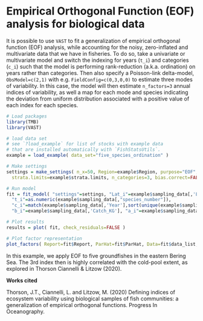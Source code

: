 # Empirical Orthogonal Function (EOF) analysis for biological data

It is possible to use `VAST` to fit a generalization of empirical orthogonal function (EOF) analysis, while accounting for the noisy, zero-inflated and multivariate data that we have in fisheries.  To do so, take a univariate or multivariate model and switch the indexing for years (`t_i`) and categories (`c_i`) such that the model is performing rank-reduction (a.k.a. ordination) on years rather than categories. Then also specify a Poisson-link delta-model, `ObsModel=c(2,1)` with e.g. `FieldConfig=c(0,3,0,0)` to estimate three modes of variability.  In this case, the model will then estimate `n_factors=3` annual indices of variability, as well a map for each mode and species indicating the deviation from uniform distribution associated with a positive value of each index for each species.

```R
# Load packages
library(TMB)
library(VAST)

# load data set
# see `?load_example` for list of stocks with example data
# that are installed automatically with `FishStatsUtils`.
example = load_example( data_set="five_species_ordination" )

# Make settings
settings = make_settings( n_x=50, Region=example$Region, purpose="EOF",
  strata.limits=example$strata.limits, n_categories=3, bias.correct=FALSE ) 

# Run model
fit = fit_model( "settings"=settings, "Lat_i"=example$sampling_data[,'Lat'], "Lon_i"=example$sampling_data[,'Lon'],
  "t_i"=as.numeric(example$sampling_data[,"species_number"]), 
  "c_i"=match(example$sampling_data[,'Year'],sort(unique(example$sampling_data[,'Year'])))-1,
  "b_i"=example$sampling_data[,'Catch_KG'], "a_i"=example$sampling_data[,'AreaSwept_km2'] )

# Plot results
results = plot( fit, check_residuals=FALSE )

# Plot factor representation
plot_factors( Report=fit$Report, ParHat=fit$ParHat, Data=fit$data_list, mapdetails_list=results$map_list )
```

In this example, we apply EOF to five groundfishes in the eastern Bering Sea.  The 3rd index then is highly correlated with the cold-pool extent, as explored in Thorson Ciannelli & Litzow (2020).

**Works cited**

Thorson, J.T., Ciannelli, L. and Litzow, M. (2020) Defining indices of ecosystem variability using biological samples of fish communities: a generalization of empirical orthogonal functions. Progress In Oceanography.